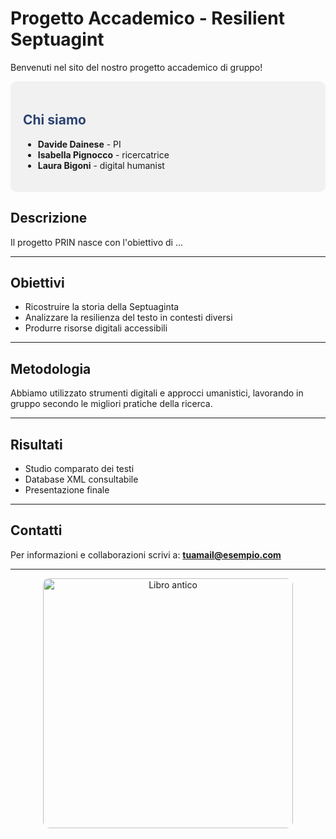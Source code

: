 # Progetto Accademico - Resilient Septuagint

Benvenuti nel sito del nostro progetto accademico di gruppo!

<div style="background: #f1f1f1; border-radius: 10px; padding: 20px;">
  <h2 style="color: #2d4373;">Chi siamo</h2>
  <ul>
    <li><b>Davide Dainese</b> - PI</li>
    <li><b>Isabella Pignocco</b> - ricercatrice</li>
    <li><b>Laura Bigoni</b> - digital humanist</li>
  </ul>
</div>

## Descrizione

Il progetto PRIN nasce con l'obiettivo di ...

---

## Obiettivi

- Ricostruire la storia della Septuaginta
- Analizzare la resilienza del testo in contesti diversi
- Produrre risorse digitali accessibili

---

## Metodologia

Abbiamo utilizzato strumenti digitali e approcci umanistici, lavorando in gruppo secondo le migliori pratiche della ricerca.

---

## Risultati

- Studio comparato dei testi
- Database XML consultabile
- Presentazione finale

---

## Contatti

Per informazioni e collaborazioni scrivi a: <b>tuamail@esempio.com</b>

---

<p align="center">
  <img src="https://images.unsplash.com/photo-1506744038136-46273834b3fb?auto=format&fit=crop&w=800&q=80" alt="Libro antico" width="400" style="border-radius: 10px;">
</p>

